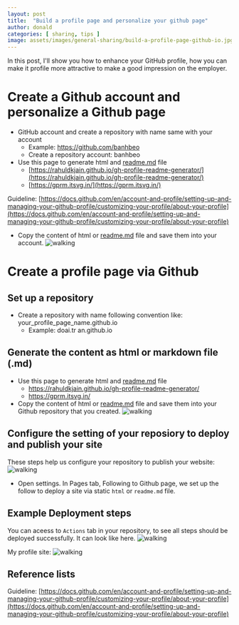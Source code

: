 ```yaml
---
layout: post
title:  "Build a profile page and personalize your github page"
author: donald
categories: [ sharing, tips ]
image: assets/images/general-sharing/build-a-profile-page-github-io.jpg
---
```

In this post, I'll show you how to enhance your GitHub profile, how you can make it profile more attractive to make a good impression on the employer.

# Create a Github account and personalize a Github page
- GitHub account and create a repository with name same with your account
    - Example: https://github.com/banhbeo
    - Create a repository account: banhbeo
- Use this page to generate html and [readme.md](http://readme.md) file
    - [https://rahuldkjain.github.io/gh-profile-readme-generator/](https://rahuldkjain.github.io/gh-profile-readme-generator/)
    - [https://gprm.itsvg.in/](https://gprm.itsvg.in/)

Guideline: [https://docs.github.com/en/account-and-profile/setting-up-and-managing-your-github-profile/customizing-your-profile/about-your-profile](https://docs.github.com/en/account-and-profile/setting-up-and-managing-your-github-profile/customizing-your-profile/about-your-profile)

- Copy the content of html or [readme.md](http://readme.md) file and save them into your account.
![walking](https://i.ibb.co/FhVWHXj/Selected-November-10-2024-16-55-20.jpg)

# Create a profile page via Github

## Set up a repository
- Create a repository with name following convention like: your_profile_page_name.github.io
  - Example: doai.tr  an.github.io
## Generate the content as html or markdown file (.md)
- Use this page to generate html and [readme.md](http://readme.md) file
  - https://rahuldkjain.github.io/gh-profile-readme-generator/
  - https://gprm.itsvg.in/
- Copy the content of html or [readme.md](http://readme.md) file and save them into your Github repository that you created.
![walking](https://i.ibb.co/j95HswkW/setting-josdoaitran-site.png)
## Configure the setting of your reposiory to deploy and publish your site
These steps help us configure your repository to publish your website:
![walking](https://i.ibb.co/xLknc5R/set-up-page-github-configure.jpg)
- Open settings. In Pages tab, Following to Github page, we set up the follow to deploy a site via static `html` or `readme.md` file.

## Example Deployment steps
You can aceess to `Actions` tab in your repository, to see all steps should be deployed successfully. It can look like here.
![walking](https://i.ibb.co/gJyVjZ0/github-hub-actions-publish-site.jpg)

My profile site:
![walking](https://i.ibb.co/1tm47MhF/josdoaitran-github-io.png)
## Reference lists
Guideline: [https://docs.github.com/en/account-and-profile/setting-up-and-managing-your-github-profile/customizing-your-profile/about-your-profile](https://docs.github.com/en/account-and-profile/setting-up-and-managing-your-github-profile/customizing-your-profile/about-your-profile)
